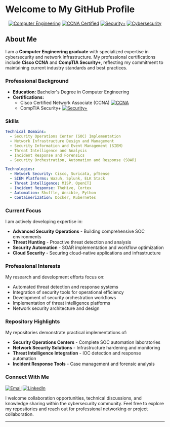# Welcome to My GitHub Profile

<div align="center">

[![Computer Engineering](https://img.shields.io/badge/Education-Computer%20Engineering-blue.svg)](https://github.com)
[![CCNA Certified](https://img.shields.io/badge/Cisco-CCNA%20Certified-1BA0D7.svg)](https://github.com)
[![Security+](https://img.shields.io/badge/CompTIA-Security%2B%20Certified-red.svg)](https://github.com)
[![Cybersecurity](https://img.shields.io/badge/Focus-Cybersecurity-darkred.svg)](https://github.com)

</div>

## About Me

I am a **Computer Engineering graduate** with specialized expertise in cybersecurity and network infrastructure. My professional certifications include **Cisco CCNA** and **CompTIA Security+**, reflecting my commitment to maintaining current industry standards and best practices.

### Professional Background

- **Education:** Bachelor's Degree in Computer Engineering
- **Certifications:** 
  - Cisco Certified Network Associate (CCNA) [![CCNA](https://img.shields.io/badge/Cisco-CCNA-1BA0D7?style=for-the-badge&logo=cisco)](https://github.com)
  - CompTIA Security+ [![Security+](https://img.shields.io/badge/CompTIA-Security%2B-red?style=for-the-badge&logo=comptia)](https://github.com)
    
### Skills

```yaml
Technical Domains:
  - Security Operations Center (SOC) Implementation
  - Network Infrastructure Design and Management  
  - Security Information and Event Management (SIEM)
  - Threat Intelligence and Analysis
  - Incident Response and Forensics
  - Security Orchestration, Automation and Response (SOAR)

Technologies:
  - Network Security: Cisco, Suricata, pfSense
  - SIEM Platforms: Wazuh, Splunk, ELK Stack
  - Threat Intelligence: MISP, OpenCTI
  - Incident Response: TheHive, Cortex
  - Automation: Shuffle, Ansible, Python
  - Containerization: Docker, Kubernetes
```

### Current Focus

I am actively developing expertise in:
- **Advanced Security Operations** - Building comprehensive SOC environments
- **Threat Hunting** - Proactive threat detection and analysis
- **Security Automation** - SOAR implementation and workflow optimization
- **Cloud Security** - Securing cloud-native applications and infrastructure

### Professional Interests

My research and development efforts focus on:
- Automated threat detection and response systems
- Integration of security tools for operational efficiency
- Development of security orchestration workflows
- Implementation of threat intelligence platforms
- Network security architecture and design

### Repository Highlights

My repositories demonstrate practical implementations of:
- **Security Operations Centers** - Complete SOC automation laboratories
- **Network Security Solutions** - Infrastructure hardening and monitoring
- **Threat Intelligence Integration** - IOC detection and response automation  
- **Incident Response Tools** - Case management and forensic analysis


### Connect With Me
[![Email](https://img.shields.io/badge/Email-Contact-blue?style=for-the-badge&logo=mail.ru&logoColor=white)](mailto:shahadsalsharif@gmail.com)
[![LinkedIn](https://img.shields.io/badge/LinkedIn-0077B5?style=for-the-badge&logo=linkedin&logoColor=white)](https://linkedin.com/in/shahad-alsharif-55131336a)

I welcome collaboration opportunities, technical discussions, and knowledge sharing within the cybersecurity community. Feel free to explore my repositories and reach out for professional networking or project collaboration.

---

<div align="center">


</div>
